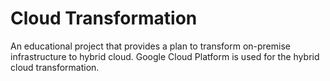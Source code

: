 # Cloud Transformation
An educational project that provides a plan to transform on-premise infrastructure to hybrid cloud. Google Cloud Platform is used for the hybrid cloud transformation.
